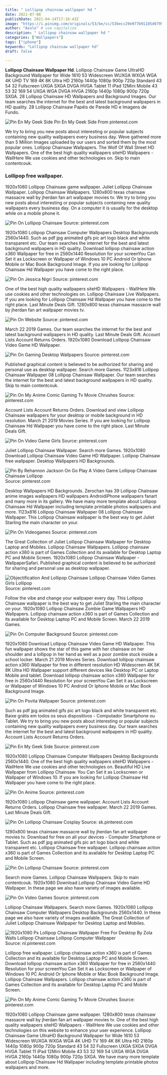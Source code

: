 ```yaml
---
title: " Lollipop chainsaw wallpaper hd "
date: 2021-07-08
publishDate: 2021-04-14T17:16:43Z
image: "https://i.pinimg.com/originals/53/be/cc/53becc29e977b91185d67959cb2760a5.png"
author: "Asole" # use capitalize
description: " Lollipop chainsaw wallpaper hd "
categories: ["Wallpapers"]
tags: ["iphone"]
keywords: "Lollipop chainsaw wallpaper hd"
draft: false

---
```



**Lollipop Chainsaw Wallpaper Hd**. Lollipop Chainsaw Game UltraHD Background Wallpaper for Wide 1610 53 Widescreen WUXGA WXGA WGA 4K UHD TV 169 4K 8K Ultra HD 2160p 1440p 1080p 900p 720p Standard 43 54 32 Fullscreen UXGA SXGA DVGA HVGA Tablet 11 iPad 12Mini Mobile 43 53 32 169 54 UXGA WGA DVGA HVGA 2160p 1440p 1080p 900p 720p SXGA. 28 Lollipop Chainsaw HD Wallpapers and Background Images. Our team searches the internet for the best and latest background wallpapers in HD quality. 28 Lollipop Chainsaw Papéis de Parede HD e Imagens de Fundo.

![Pin En My Geek Side](https://i.pinimg.com/originals/61/86/ed/6186edf44bc11d729d0e32b013b055b4.jpg "Pin En My Geek Side")
Pin En My Geek Side From pinterest.com


We try to bring you new posts about interesting or popular subjects containing new quality wallpapers every business day. Weve gathered more than 5 Million Images uploaded by our users and sorted them by the most popular ones. Lollipop Chainsaw Wallpapers. The Wolf Of Wall Street HD Wallpapers. One of the best high quality wallpapers siteHD Wallpapers - WallHere We use cookies and other technologies on. Skip to main contentcouk.

### Lollipop free wallpaper.

1920x1080 Lollipop Chainsaw game wallpaper. Juliet Lollipop Chainsaw Wallpaper. Lollipop Chainsaw Wallpapers. 1280x800 texas chainsaw massacre wall by jherdan fan art wallpaper movies tv. We try to bring you new posts about interesting or popular subjects containing new quality wallpapers every business day. On a computer it is usually for the desktop while on a mobile phone it.


![Pin On Lollipop Chainsaw](https://i.pinimg.com/originals/64/18/a6/6418a6e61a2568be67ac476fc7b4bc23.jpg "Pin On Lollipop Chainsaw")
Source: pinterest.com

1920x1080 Lollipop Chainsaw Computer Wallpapers Desktop Backgrounds 2560x1440. Such as pdf jpg animated gifs pic art logo black and white transparent etc. Our team searches the internet for the best and latest background wallpapers in HD quality. Download lollipop chainsaw action x360 Wallpaper for free in 2560x1440 Resolution for your screenYou Can Set it as Lockscreen or Wallpaper of Windows 10 PC Android Or Iphone Mobile or Mac Book Background Image. If you are looking for Lollipop Chainsaw Hd Wallpaper you have come to the right place.

![Pin On Jessica Nigri](https://i.pinimg.com/originals/bf/db/7e/bfdb7eb861120d1d2330772f28037265.jpg "Pin On Jessica Nigri")
Source: pinterest.com

One of the best high quality wallpapers siteHD Wallpapers - WallHere We use cookies and other technologies on. Lollipop Chainsaw Live Wallpapers. If you are looking for Lollipop Chainsaw Hd Wallpaper you have come to the right place. Last Minute Deals Gift. 1280x800 texas chainsaw massacre wall by jherdan fan art wallpaper movies tv.

![Pin On Website](https://i.pinimg.com/originals/6a/56/c0/6a56c09b28248869f97b152f8db75372.jpg "Pin On Website")
Source: pinterest.com

March 22 2019 Games. Our team searches the internet for the best and latest background wallpapers in HD quality. Last Minute Deals Gift. Account Lists Account Returns Orders. 1920x1080 Download Lollipop Chainsaw Video Game HD Wallpaper.

![Pin On Gaming Desktop Wallpapers](https://i.pinimg.com/originals/00/5e/a2/005ea23dbec5f80d5e182a1d71728cd5.jpg "Pin On Gaming Desktop Wallpapers")
Source: pinterest.com

Published graphical content is believed to be authorized for sharing and personal use as desktop wallpaper. Search more Games. 1123x816 Lollipop Chainsaw Wallpaper 08 Lollipop Chainsaw Wallpaper. Our team searches the internet for the best and latest background wallpapers in HD quality. Skip to main contentcouk.

![Pin On My Anime Comic Gaming Tv Movie Chrushes](https://i.pinimg.com/originals/3e/3a/aa/3e3aaa4267558447a71725e1bf1daa57.jpg "Pin On My Anime Comic Gaming Tv Movie Chrushes")
Source: pinterest.com

Account Lists Account Returns Orders. Download and view Lollipop Chainsaw wallpapers for your desktop or mobile background in HD resolution. March 21 2019 Movies Series. If you are looking for Lollipop Chainsaw Hd Wallpaper you have come to the right place. Last Minute Deals Gift.

![Pin On Video Game Girls](https://i.pinimg.com/originals/a6/7e/03/a67e03b68d87650b219701f3fd23bd33.jpg "Pin On Video Game Girls")
Source: pinterest.com

Juliet Lollipop Chainsaw Wallpaper. Search more Games. 1920x1080 Download Lollipop Chainsaw Video Game HD Wallpaper. Lollipop Chainsaw free wallpaper. Desktop Wallpapers HD Backgrounds.

![Pin By Rehannon Jackson On Go Play A Video Game Lollipop Chainsaw Chainsaw Lollipop](https://i.pinimg.com/originals/b6/79/c8/b679c84d4eaeb5e1cd6874cd034326f7.jpg "Pin By Rehannon Jackson On Go Play A Video Game Lollipop Chainsaw Chainsaw Lollipop")
Source: pinterest.com

Desktop Wallpapers HD Backgrounds. Zerochan has 39 Lollipop Chainsaw anime images wallpapers HD wallpapers AndroidiPhone wallpapers fanart and many more in its gallery. We have many more template about Lollipop Chainsaw Hd Wallpaper including template printable photos wallpapers and more. 1123x816 Lollipop Chainsaw Wallpaper 08 Lollipop Chainsaw Wallpaper. This Lollipop Chainsaw wallpaper is the best way to get Juliet Starling the main character on your.

![Pin On Videogames](https://i.pinimg.com/originals/85/97/ac/8597ace7f5c1c05ccbb7daaae37b9196.jpg "Pin On Videogames")
Source: pinterest.com

The Great Collection of Juliet Lollipop Chainsaw Wallpaper for Desktop Laptop and Mobiles. Lollipop Chainsaw Wallpapers. Lollipop chainsaw action x360 is part of Games Collection and its available for Desktop Laptop PC and Mobile Screen. 1920x1080 Lollipop Chainsaw Wallpaper - WallpaperSafari. Published graphical content is believed to be authorized for sharing and personal use as desktop wallpaper.

![Objectification And Lollipop Chainsaw Lollipop Chainsaw Video Games Girls Lollipop](https://i.pinimg.com/originals/52/e2/6f/52e26f2f4c1fad4f940827c9e64d7055.jpg "Objectification And Lollipop Chainsaw Lollipop Chainsaw Video Games Girls Lollipop")
Source: pinterest.com

Follow the vibe and change your wallpaper every day. This Lollipop Chainsaw wallpaper is the best way to get Juliet Starling the main character on your. 1920x1080 Lollipop Chainsaw Zombie Game Wallpapers HD Wallpapers. Lollipop chainsaw action x360 is part of Games Collection and its available for Desktop Laptop PC and Mobile Screen. March 22 2019 Games.

![Pin On Computer Background](https://i.pinimg.com/originals/8b/4b/0c/8b4b0cb08e628510f17ee6e4f20dbb3e.jpg "Pin On Computer Background")
Source: pinterest.com

1920x1080 Download Lollipop Chainsaw Video Game HD Wallpaper. This fun wallpaper shows the star of this game with her chainsaw on her shoulder and a lollipop in her hand as well as a poor zombie stuck inside a school locker. March 21 2019 Movies Series. Download lollipop chainsaw action x360 Wallpaper for free in different resolution HD Widescreen 4K 5K 8K Ultra HD Wallpaper support different devices like Desktop PC or Laptop Mobile and tablet. Download lollipop chainsaw action x360 Wallpaper for free in 2560x1440 Resolution for your screenYou Can Set it as Lockscreen or Wallpaper of Windows 10 PC Android Or Iphone Mobile or Mac Book Background Image.

![Pin On Psvita Wallpaper](https://i.pinimg.com/originals/6c/7c/0b/6c7c0b5c2c41e0d27053519151bc637b.jpg "Pin On Psvita Wallpaper")
Source: pinterest.com

Such as pdf jpg animated gifs pic art logo black and white transparent etc. Baixe grátis em todos os seus dispositivos - Computador Smartphone ou Tablet. We try to bring you new posts about interesting or popular subjects containing new quality wallpapers every business day. Our team searches the internet for the best and latest background wallpapers in HD quality. Account Lists Account Returns Orders.

![Pin En My Geek Side](https://i.pinimg.com/originals/61/86/ed/6186edf44bc11d729d0e32b013b055b4.jpg "Pin En My Geek Side")
Source: pinterest.com

1920x1080 Lollipop Chainsaw Computer Wallpapers Desktop Backgrounds 2560x1440. One of the best high quality wallpapers siteHD Wallpapers - WallHere We use cookies and other technologies on. Beautiful HD Live Wallpaper from Lollipop Chainsaw. You Can Set it as Lockscreen or Wallpaper of Windows 10. If you are looking for Lollipop Chainsaw Hd Wallpaper you have come to the right place.

![Pin On Anime](https://i.pinimg.com/originals/fc/d6/68/fcd668e22e49f54c0a81f00be6ad48c4.jpg "Pin On Anime")
Source: pinterest.com

1920x1080 Lollipop Chainsaw game wallpaper. Account Lists Account Returns Orders. Lollipop Chainsaw free wallpaper. March 22 2019 Games. Last Minute Deals Gift.

![Pin On Lollipop Chainsaw Cosplay](https://i.pinimg.com/originals/09/43/b0/0943b092be057ff651e1824c452a17cc.jpg "Pin On Lollipop Chainsaw Cosplay")
Source: sk.pinterest.com

1280x800 texas chainsaw massacre wall by jherdan fan art wallpaper movies tv. Download for free on all your devices - Computer Smartphone or Tablet. Such as pdf jpg animated gifs pic art logo black and white transparent etc. Lollipop Chainsaw free wallpaper. Lollipop chainsaw action x360 is part of Games Collection and its available for Desktop Laptop PC and Mobile Screen.

![Pin On Lollipop Chainsaw](https://i.pinimg.com/originals/96/e2/0a/96e20a01c37cd2c1bcf3180b02914312.jpg "Pin On Lollipop Chainsaw")
Source: pinterest.com

Search more Games. Lollipop Chainsaw Wallpapers. Skip to main contentcouk. 1920x1080 Download Lollipop Chainsaw Video Game HD Wallpaper. In these page we also have variety of images available.

![Pin On Video Games](https://i.pinimg.com/originals/3a/f9/ba/3af9ba4f8500b52ab28bf387f2a3ed8a.jpg "Pin On Video Games")
Source: pinterest.com

Lollipop Chainsaw Wallpapers. Search more Games. 1920x1080 Lollipop Chainsaw Computer Wallpapers Desktop Backgrounds 2560x1440. In these page we also have variety of images available. The Great Collection of Juliet Lollipop Chainsaw Wallpaper for Desktop Laptop and Mobiles.

![1920x1080 Px Lollipop Chainsaw Wallpaper Free For Desktop By Zola Walls Lollipop Chainsaw Lollipop Computer Wallpaper](https://i.pinimg.com/originals/2f/f4/08/2ff4081aece7fd79c082400ab6bcfbc1.jpg "1920x1080 Px Lollipop Chainsaw Wallpaper Free For Desktop By Zola Walls Lollipop Chainsaw Lollipop Computer Wallpaper")
Source: nl.pinterest.com

Lollipop free wallpaper. Lollipop chainsaw action x360 is part of Games Collection and its available for Desktop Laptop PC and Mobile Screen. Download lollipop chainsaw action x360 Wallpaper for free in 2560x1440 Resolution for your screenYou Can Set it as Lockscreen or Wallpaper of Windows 10 PC Android Or Iphone Mobile or Mac Book Background Image. Lollipop Chainsaw Wallpapers. Lollipop chainsaw action x360 is part of Games Collection and its available for Desktop Laptop PC and Mobile Screen.

![Pin On My Anime Comic Gaming Tv Movie Chrushes](https://i.pinimg.com/originals/53/be/cc/53becc29e977b91185d67959cb2760a5.png "Pin On My Anime Comic Gaming Tv Movie Chrushes")
Source: pinterest.com

1920x1080 Lollipop Chainsaw game wallpaper. 1280x800 texas chainsaw massacre wall by jherdan fan art wallpaper movies tv. One of the best high quality wallpapers siteHD Wallpapers - WallHere We use cookies and other technologies on this website to enhance your user experience. Lollipop Chainsaw Game UltraHD Background Wallpaper for Wide 1610 53 Widescreen WUXGA WXGA WGA 4K UHD TV 169 4K 8K Ultra HD 2160p 1440p 1080p 900p 720p Standard 43 54 32 Fullscreen UXGA SXGA DVGA HVGA Tablet 11 iPad 12Mini Mobile 43 53 32 169 54 UXGA WGA DVGA HVGA 2160p 1440p 1080p 900p 720p SXGA. We have many more template about Lollipop Chainsaw Hd Wallpaper including template printable photos wallpapers and more.

